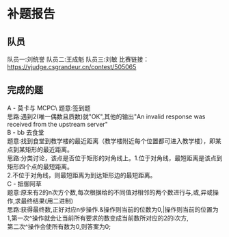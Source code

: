# 补题报告

## 队员
队员一:刘统誉
队员二:王成魁
队员三:刘敏
比赛链接：https://vjudge.csgrandeur.cn/contest/505065
## 完成的题
  A - 莫卡与 MCPC\ 
  题意:签到题\
  思路:遇到2(唯一偶数且质数)就"OK",其他的输出"An invalid response was received from the upstream server"\
  B - bb 去食堂\
  题意:找到食堂到教学楼的最近距离（教学楼附近每个位置都可进入教学楼），即某点到某矩形的最近距离。\
  思路:分类讨论，该点是否位于矩形的对角线上。1.位于对角线，最短距离是该点到矩形四个点的最短距离。\
  2.不位于对角线，则最短距离为到达矩形边的最短距离。\
  C - 抵御阿草 \
  题意:原来有2的n次方个数,每次根据给的不同值对相邻的两个数进行与,或,异或操作,求最终结果(用二进制)\
  思路:获得最终数,正好对应n步操作.&操作则当前的位数为0,|操作则当前的位置为1,第一次^操作就会让当前所有要求的数变成当前数所对应的2的i次方,\
  第二次^操作会使所有数为0,则答案为0;
